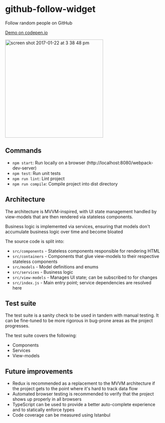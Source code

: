 # github-follow-widget

Follow random people on GitHub

[Demo on codepen.io](http://codepen.io/dikarel/pen/ggWBqP)

<img width="316" alt="screen shot 2017-01-22 at 3 38 48 pm" src="https://cloud.githubusercontent.com/assets/15131271/22187306/ea9d7af8-e0b8-11e6-912b-5df89198f191.png">

## Commands

- `npm start`: Run locally on a browser (http://localhost:8080/webpack-dev-server)
- `npm test`: Run unit tests
- `npm run lint`: Lint project
- `npm run compile`: Compile project into dist directory

## Architecture

The architecture is MVVM-inspired, with UI state management handled by view-models that are then rendered via stateless components.

Business logic is implemented via services, ensuring that models don't accumulate business logic over time and become bloated

The source code is split into:

- `src/components` - Stateless components responsible for rendering HTML
- `src/containers` - Components that glue view-models to their respective stateless components
- `src/models` - Model definitions and enums
- `src/services` - Business logic
- `src/view-models` - Manages UI state; can be subscribed to for changes
- `src/index.js` - Main entry point; service dependencies are resolved here

## Test suite

The test suite is a sanity check to be used in tandem with manual testing.
It can be fine-tuned to be more rigorous in bug-prone areas as the project progresses.

The test suite covers the following:
- Components
- Services
- View-models

## Future improvements

- Redux is recommended as a replacement to the MVVM architecture if the project gets to the point where it's hard to track data flow
- Automated browser testing is recommended to verify that the project shows up properly in all browsers
- TypeScript can be used to provide a better auto-complete experience and to statically enforce types
- Code coverage can be measured using Istanbul
